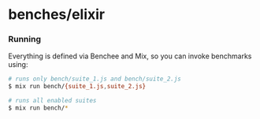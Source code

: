 # benches/elixir

### Running

Everything is defined via Benchee and Mix, so you can invoke benchmarks using:

```bash
# runs only bench/suite_1.js and bench/suite_2.js
$ mix run bench/{suite_1.js,suite_2.js}

# runs all enabled suites
$ mix run bench/*
```
